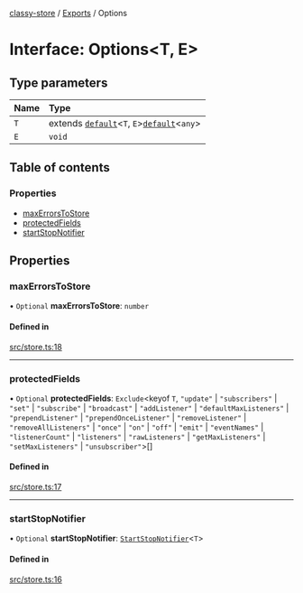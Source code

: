 [classy-store](../README.md) / [Exports](../modules.md) / Options

# Interface: Options<T, E\>

## Type parameters

| Name | Type |
| :------ | :------ |
| `T` | extends [`default`](../classes/default.md)<`T`, `E`\>[`default`](../classes/default.md)<`any`\> |
| `E` | `void` |

## Table of contents

### Properties

- [maxErrorsToStore](Options.md#maxerrorstostore)
- [protectedFields](Options.md#protectedfields)
- [startStopNotifier](Options.md#startstopnotifier)

## Properties

### maxErrorsToStore

• `Optional` **maxErrorsToStore**: `number`

#### Defined in

[src/store.ts:18](https://github.com/chanced/classy-store/blob/e54df1f/src/store.ts#L18)

___

### protectedFields

• `Optional` **protectedFields**: `Exclude`<keyof `T`, ``"update"`` \| ``"subscribers"`` \| ``"set"`` \| ``"subscribe"`` \| ``"broadcast"`` \| ``"addListener"`` \| ``"defaultMaxListeners"`` \| ``"prependListener"`` \| ``"prependOnceListener"`` \| ``"removeListener"`` \| ``"removeAllListeners"`` \| ``"once"`` \| ``"on"`` \| ``"off"`` \| ``"emit"`` \| ``"eventNames"`` \| ``"listenerCount"`` \| ``"listeners"`` \| ``"rawListeners"`` \| ``"getMaxListeners"`` \| ``"setMaxListeners"`` \| ``"unsubscriber"``\>[]

#### Defined in

[src/store.ts:17](https://github.com/chanced/classy-store/blob/e54df1f/src/store.ts#L17)

___

### startStopNotifier

• `Optional` **startStopNotifier**: [`StartStopNotifier`](../modules.md#startstopnotifier)<`T`\>

#### Defined in

[src/store.ts:16](https://github.com/chanced/classy-store/blob/e54df1f/src/store.ts#L16)
